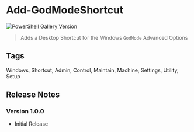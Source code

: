 # Add-GodModeShortcut

[![PowerShell Gallery Version](https://img.shields.io/powershellgallery/v/=0092ff&label=PowerShell%20Gallery&logoColor=0092ff)](https://www.powershellgallery.com/packages/Add-GodModeShortcut/1.0.0)

> Adds a Desktop Shortcut for the Windows `GodMode` Advanced Options

## Tags

Windows, Shortcut, Admin, Control, Maintain, Machine, Settings, Utility, Setup

## Release Notes

### Version 1.0.0

- Initial Release

